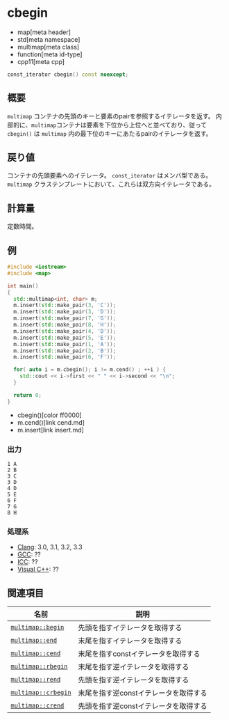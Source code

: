 # cbegin
* map[meta header]
* std[meta namespace]
* multimap[meta class]
* function[meta id-type]
* cpp11[meta cpp]

```cpp
const_iterator cbegin() const noexcept;
```

## 概要
`multimap` コンテナの先頭のキーと要素のpairを参照するイテレータを返す。 
内部的に、`multimap`コンテナは要素を下位から上位へと並べており、従って `cbegin()` は `multimap` 内の最下位のキーにあたるpairのイテレータを返す。


## 戻り値
コンテナの先頭要素へのイテレータ。
`const_iterator` はメンバ型である。`multimap` クラステンプレートにおいて、これらは双方向イテレータである。


## 計算量
定数時間。


## 例
```cpp example
#include <iostream>
#include <map>

int main()
{
  std::multimap<int, char> m;
  m.insert(std::make_pair(3, 'C'));
  m.insert(std::make_pair(3, 'D'));
  m.insert(std::make_pair(7, 'G'));
  m.insert(std::make_pair(8, 'H'));
  m.insert(std::make_pair(4, 'D'));
  m.insert(std::make_pair(5, 'E'));
  m.insert(std::make_pair(1, 'A'));
  m.insert(std::make_pair(2, 'B'));
  m.insert(std::make_pair(6, 'F'));

  for( auto i = m.cbegin(); i != m.cend() ; ++i ) {
    std::cout << i->first << " " << i->second << "\n";
  }

  return 0;
}
```
* cbegin()[color ff0000]
* m.cend()[link cend.md]
* m.insert[link insert.md]

### 出力
```
1 A
2 B
3 C
3 D
4 D
5 E
6 F
7 G
8 H
```

### 処理系
- [Clang](/implementation.md#clang): 3.0, 3.1, 3.2, 3.3
- [GCC](/implementation.md#gcc): ??
- [ICC](/implementation.md#icc): ??
- [Visual C++](/implementation.md#visual_cpp): ??


## 関連項目

| 名前 | 説明 |
|------------------------------------------------------------------------------------------------|--------------------------------------------------|
| [`multimap::begin`](/reference/map/multimap/begin.md) | 先頭を指すイテレータを取得する |
| [`multimap::end`](/reference/map/multimap/end.md) | 末尾を指すイテレータを取得する |
| [`multimap::cend`](/reference/map/multimap/cend.md) | 末尾を指すconstイテレータを取得する |
| [`multimap::rbegin`](/reference/map/multimap/rbegin.md) | 末尾を指す逆イテレータを取得する |
| [`multimap::rend`](/reference/map/multimap/rend.md) | 先頭を指す逆イテレータを取得する |
| [`multimap::crbegin`](/reference/map/multimap/rbegin.md) | 末尾を指す逆constイテレータを取得する |
| [`multimap::crend`](/reference/map/multimap/rend.md) | 先頭を指す逆constイテレータを取得する |





